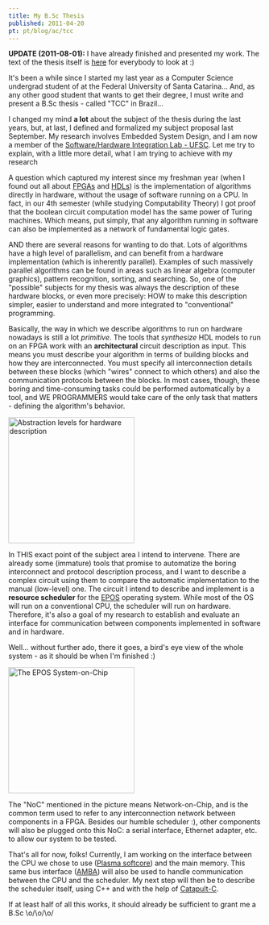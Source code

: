 ```yaml
---
title: My B.Sc Thesis
published: 2011-04-20
pt: pt/blog/ac/tcc
---
```


**UPDATE (2011-08-01):** I have already finished and presented my work.
The text of the thesis itself is [here][1] for everybody to look at :)

It's been a while since I started my last year as a Computer Science undergrad student of at the Federal University of Santa Catarina...
And, as any other good student that wants to get their degree, I must write and present a B.Sc thesis - called "TCC" in Brazil...

I changed my mind **a lot** about the subject of the thesis during the last years, but, at last, I defined and formalized my subject proposal last September.
My research involves Embedded System Design, and I am now a member of the [Software/Hardware Integration Lab - UFSC][2].
Let me try to explain, with a little more detail, what I am trying to achieve with my research

<!--more-->

A question which captured my interest since my freshman year (when I found out all about [FPGAs][3] and [HDLs][4])
is the implementation of algorithms directly in hardware, without the usage of software running on a CPU.
In fact, in our 4th semester (while studying Computability Theory)
I got proof that the boolean circuit computation model has the same power of Turing machines.
Which means, put simply, that any algorithm running in software can also be implemented as a network of fundamental logic gates.

AND there are several reasons for wanting to do that.
Lots of algorithms have a high level of parallelism, and can benefit from a hardware implementation (which is inherently parallel).
Examples of such massively parallel algorithms can be found in areas such as linear algebra (computer graphics), pattern recognition, sorting, and searching.
So, one of the "possible" subjects for my thesis was always the description of these hardware blocks, or even more precisely:
HOW to make this description simpler, easier to understand and more integrated to "conventional" programming.

Basically, the way in which we describe algorithms to run on hardware nowadays is still a lot _primitive_.
The tools that _synthesize_ HDL models to run on an FPGA work with an **architectural** circuit description as input.
This means you must describe your algorithm in terms of building blocks and how they are interconnected.
You must specify all interconnection details between these blocks (which "wires" connect to which others) and also the communication protocols between the blocks.
In most cases, though, these boring and time-consuming tasks could be performed automatically by a tool, and WE PROGRAMMERS would take care of the only task that matters - defining the algorithm's behavior.

<div id="imgdiv-hdl"><style type="text/css" scoped> #imgdiv-hdl img { width:250px };</style>

 ![Abstraction levels for hardware description](/files/imgs/2011-04_abstraction_stack.png)

</div>

In THIS exact point of the subject area I intend to intervene.
There are already some (immature) tools that promise to automatize the boring interconnect and protocol description process,
and I want to describe a complex circuit using them to compare the automatic implementation to the manual (low-level) one.
The circuit I intend to describe and implement is a **resource scheduler** for the [EPOS][5] operating system.
While most of the OS will run on a conventional CPU, the scheduler will run on hardware.
Therefore, it's also a goal of my research to establish and evaluate an interface for communication between components implemented in software and in hardware.

Well... without further ado, there it goes, a bird's eye view of the whole system - as it should be when I'm finished :)

<div id="imgdiv-soc"><style type="text/css" scoped> #imgdiv-soc img { width:250px };</style>

 ![The EPOS System-on-Chip](/files/imgs/2011-04_epos_soc.png)

</div>

The "NoC" mentioned in the picture means Network-on-Chip,
and is the common term used to refer to any interconnection network between components in a FPGA.
Besides our humble scheduler :), other components will also be plugged onto this NoC:
a serial interface, Ethernet adapter, etc. to allow our system to be tested.

That's all for now, folks!
Currently, I am working on the interface between the CPU we chose to use ([Plasma softcore][6]) and the main memory.
This same bus interface ([AMBA][7]) will also be used to handle communication between the CPU and the scheduler.
My next step will then be to describe the scheduler itself, using C++ and with the help of [Catapult-C][8].

If at least half of all this works, it should already be sufficient to grant me a B.Sc \\o/\\o/\\o/

[1]: <http://joaopizani.hopto.org/graduacao/tcc.pdf>
[2]: <http://www.lisha.ufsc.br/>
[3]: <http://en.wikipedia.org/wiki/Fpga>
[4]: <http://en.wikipedia.org/wiki/Hardware_description_language>
[5]: <http://epos.lisha.ufsc.br/>
[6]: <http://opencores.org/project,plasma>
[7]: <http://en.wikipedia.org/wiki/Advanced_Microcontroller_Bus_Architecture>
[8]: <http://www.mentor.com/esl/catapult/overview>
